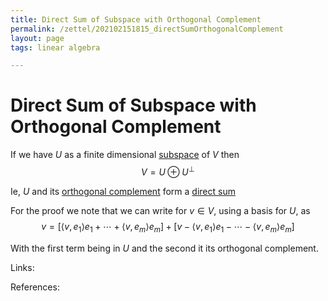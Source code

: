 ```yaml
---
title: Direct Sum of Subspace with Orthogonal Complement
permalink: /zettel/202102151815_directSumOrthogonalComplement
layout: page
tags: linear algebra

---
```

# Direct Sum of Subspace with Orthogonal Complement

If we have $U$ as a finite dimensional [subspace](202102061429_subspaceDefinition) of $V$ then
$$
V = U \oplus U^{\bot}
$$

Ie, $U$ and its [orthogonal complement](202102151112_orthogonalComplementDefinition) form a [direct sum](202102061512_directSumDefinition)

For the proof we note that we can write for $v \in V$, using a basis for $U$, as 
$$
v = \big[ \langle v, e_1 \rangle e_1 + \cdots + \langle v, e_m \rangle e_m \big] + \big[ v - \langle v, e_1 \rangle e_1 - \cdots - \langle v, e_m \rangle e_m \big]
$$

With the first term being in $U$ and the second it its orthogonal complement.

Links: 

References: 

